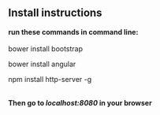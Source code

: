 ## Install instructions
<b>run these commands in command line: </b>
<br>
</br>
bower install bootstrap

bower install angular

npm install http-server -g

<br>
<b>Then go to <i>localhost:8080</i> in your browser</b>